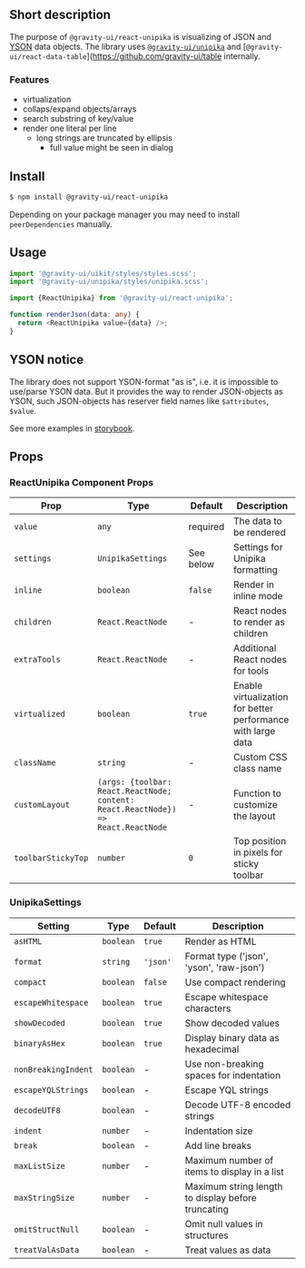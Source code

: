 ## Short description

The purpose of `@gravity-ui/react-unipika` is visualizing of JSON and [YSON](https://ytsaurus.tech/docs/en/user-guide/storage/yson) data objects.
The library uses [`@gravity-ui/unipika`](https://github.com/gravity-ui/unipika) and [`@gravity-ui/react-data-table`](https://github.com/gravity-ui/table internally.

### Features

- virtualization
- collaps/expand objects/arrays
- search substring of key/value
- render one literal per line
  - long strings are truncated by ellipsis
    - full value might be seen in dialog

## Install

```bash
$ npm install @gravity-ui/react-unipika
```

Depending on your package manager you may need to install `peerDependencies` manually.

## Usage

```ts
import '@gravity-ui/uikit/styles/styles.scss';
import '@gravity-ui/unipika/styles/unipika.scss';

import {ReactUnipika} from '@gravity-ui/react-unipika';

function renderJson(data: any) {
  return <ReactUnipika value={data} />;
}
```

## YSON notice

The library does not support YSON-format "as is", i.e. it is impossible to use/parse YSON data.
But it provides the way to render JSON-objects as YSON, such JSON-objects has reserver field names like `$attributes`, `$value`.

See more examples in [storybook](https://preview.yandexcloud.dev/react-unipika).

## Props

### ReactUnipika Component Props

| Prop               | Type                                                                              | Default   | Description                                                  |
| ------------------ | --------------------------------------------------------------------------------- | --------- | ------------------------------------------------------------ |
| `value`            | `any`                                                                             | required  | The data to be rendered                                      |
| `settings`         | `UnipikaSettings`                                                                 | See below | Settings for Unipika formatting                              |
| `inline`           | `boolean`                                                                         | `false`   | Render in inline mode                                        |
| `children`         | `React.ReactNode`                                                                 | -         | React nodes to render as children                            |
| `extraTools`       | `React.ReactNode`                                                                 | -         | Additional React nodes for tools                             |
| `virtualized`      | `boolean`                                                                         | `true`    | Enable virtualization for better performance with large data |
| `className`        | `string`                                                                          | -         | Custom CSS class name                                        |
| `customLayout`     | `(args: {toolbar: React.ReactNode; content: React.ReactNode}) => React.ReactNode` | -         | Function to customize the layout                             |
| `toolbarStickyTop` | `number`                                                                          | `0`       | Top position in pixels for sticky toolbar                    |

### UnipikaSettings

| Setting             | Type      | Default  | Description                                        |
| ------------------- | --------- | -------- | -------------------------------------------------- |
| `asHTML`            | `boolean` | `true`   | Render as HTML                                     |
| `format`            | `string`  | `'json'` | Format type ('json', 'yson', 'raw-json')           |
| `compact`           | `boolean` | `false`  | Use compact rendering                              |
| `escapeWhitespace`  | `boolean` | `true`   | Escape whitespace characters                       |
| `showDecoded`       | `boolean` | `true`   | Show decoded values                                |
| `binaryAsHex`       | `boolean` | `true`   | Display binary data as hexadecimal                 |
| `nonBreakingIndent` | `boolean` | -        | Use non-breaking spaces for indentation            |
| `escapeYQLStrings`  | `boolean` | -        | Escape YQL strings                                 |
| `decodeUTF8`        | `boolean` | -        | Decode UTF-8 encoded strings                       |
| `indent`            | `number`  | -        | Indentation size                                   |
| `break`             | `boolean` | -        | Add line breaks                                    |
| `maxListSize`       | `number`  | -        | Maximum number of items to display in a list       |
| `maxStringSize`     | `number`  | -        | Maximum string length to display before truncating |
| `omitStructNull`    | `boolean` | -        | Omit null values in structures                     |
| `treatValAsData`    | `boolean` | -        | Treat values as data                               |
